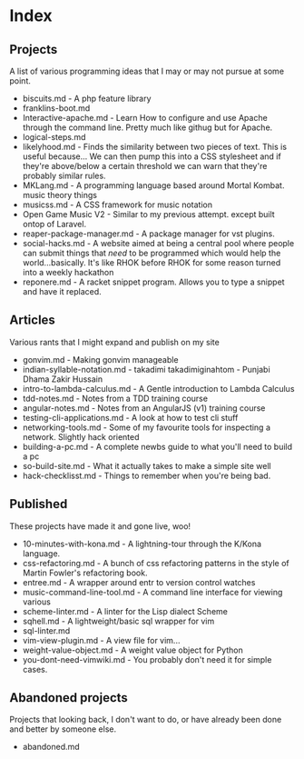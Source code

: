 # Index 

## Projects

A list of various programming ideas that I may or may not pursue at some point.

- biscuits.md - A php feature library   
- franklins-boot.md
- Interactive-apache.md - Learn How to configure and use Apache through the
  command line.  Pretty much like githug but for Apache.
- logical-steps.md
- likelyhood.md - Finds the similarity between two pieces of text. This is
  useful because... We can then pump this into a CSS stylesheet and if they're
  above/below a certain threshold we can warn that they're probably similar
  rules.
- MKLang.md - A programming language based around Mortal Kombat.
  music theory things
- musicss.md - A CSS framework for music notation
- Open Game Music V2 - Similar to my previous attempt. except built ontop of
  Laravel.
- reaper-package-manager.md - A package manager for vst plugins.
- social-hacks.md - A website aimed at being a central pool where people can
  submit things that *need* to be programmed which would help the
  world...basically. It's like RHOK before RHOK for some reason turned into a
  weekly hackathon
- reponere.md - A racket snippet program. Allows you to type a snippet and have
  it replaced.

## Articles

Various rants that I might expand and publish on my site

- gonvim.md - Making gonvim manageable
- indian-syllable-notation.md - takadimi takadimiginahtom - Punjabi Dhama Zakir
  Hussain
- intro-to-lambda-calculus.md - A Gentle introduction to Lambda Calculus
- tdd-notes.md - Notes from a TDD training course
- angular-notes.md - Notes from an AngularJS (v1) training course
- testing-cli-applications.md - A look at how to test cli stuff
- networking-tools.md - Some of my favourite tools for inspecting a network.
  Slightly hack oriented
- building-a-pc.md - A complete newbs guide to what you'll need to build a pc
- so-build-site.md - What it actually takes to make a simple site well
- hack-checklisst.md - Things to remember when you're being bad.

## Published

These projects have made it and gone live, woo!

- 10-minutes-with-kona.md - A lightning-tour through the K/Kona language.
- css-refactoring.md - A bunch of css refactoring patterns in the style of
  Martin Fowler's refactoring book.
- entree.md - A wrapper around entr to version control watches
- music-command-line-tool.md - A command line interface for viewing various
- scheme-linter.md - A linter for the Lisp dialect Scheme
- sqhell.md - A lightweight/basic sql wrapper for vim
- sql-linter.md 
- vim-view-plugin.md - A view file for vim...
- weight-value-object.md - A weight value object for Python
- you-dont-need-vimwiki.md - You probably don't need it for simple cases.

## Abandoned projects

Projects that looking back, I don't want to do, or have already been done and
better by someone else.

- abandoned.md 
